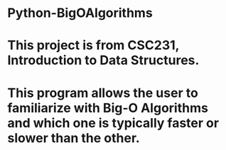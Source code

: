 # Python-BigOAlgorithms
# This project is from CSC231, Introduction to Data Structures.
# This program allows the user to familiarize with Big-O Algorithms and which one is typically faster or slower than the other. 
